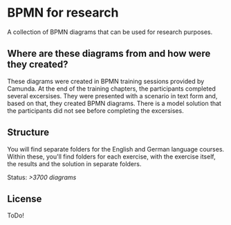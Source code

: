 # BPMN for research
A collection of BPMN diagrams that can be used for research purposes.

## Where are these diagrams from and how were they created?
These diagrams were created in BPMN training sessions provided by Camunda. At the end of the training chapters, the participants completed several excersises. They were presented with a scenario in text form and, based on that, they created BPMN diagrams. There is a model solution that the participants did not see before completing the excersises.

## Structure
You will find separate folders for the English and German language courses. Within these, you'll find folders for each exercise, with the exercise itself, the results and the solution in separate folders.

Status: *>3700 diagrams*

## License

ToDo!